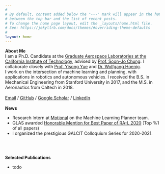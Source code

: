 ```yaml
---
#
# By default, content added below the "---" mark will appear in the home page
# between the top bar and the list of recent posts.
# To change the home page layout, edit the _layouts/home.html file.
# See: https://jekyllrb.com/docs/themes/#overriding-theme-defaults
#
layout: home
---
```

**About Me** 
<br /> 
I am a Ph.D. Candidate at the [Graduate Aerospace Laboratories at the California Institute of Technology](https://galcit.caltech.edu/), advised by [Prof. Soon-Jo Chung](http://aerospacerobotics.caltech.edu/).
I collaborate closely with [Prof. Yisong Yue](http://www.yisongyue.com/) and [Dr. Wolfgang Hoenig](https://whoenig.github.io/).  
I work on the intersection of machine learning and planning, with applications in robotics and autonomous vehicles. I received the B.S. in Mechanical Engineering from Stanford University in 2017, and the M.S. in Aeronautics from Caltech in 2018. 
<br />
<br />
[Email](benjamin.p.riviere@gmail.com)  /  [GitHub](https://github.com/bpriviere)  /  [Google Scholar](https://scholar.google.com/citations?user=8A-sI8MAAAAJ&hl=en&oi=ao)  /  [LinkedIn](https://www.linkedin.com/in/benjamin-rivi%C3%A8re-442419a2/) 
<br /> 
<br /> 
**News**
* Research Intern at [Motional](https://motional.com/) on the Machine Learning Planner team.
* GLAS awarded [Honorable Mention for Best Paper of RA-L 2020](https://www.ieee-ras.org/publications/ra-l/ra-l-paper-awards) (Top %1 of all papers)
* I organized the prestigious GALCIT Colloquium Series for 2020-2021.
<br />
<br />

**Selected Publications**
* todo